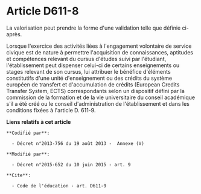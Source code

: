 # Article D611-8

La valorisation peut prendre la forme d'une validation telle que définie ci-après. 

Lorsque l'exercice des activités liées à l'engagement volontaire de service civique est de nature à permettre l'acquisition
de connaissances, aptitudes et compétences relevant du cursus d'études suivi par l'étudiant, l'établissement peut dispenser
celui-ci de certains enseignements ou stages relevant de son cursus, lui attribuer le bénéfice d'éléments constitutifs d'une
unité d'enseignement ou des crédits du système européen de transfert et d'accumulation de crédits (European Credits Transfer
System, ECTS) correspondants selon un dispositif défini par    la commission de la formation et de la vie universitaire du
conseil académique s'il a été créé ou le conseil d'administration de l'établissement et dans les conditions fixées à
l'article D. 611-9.

**Liens relatifs à cet article**

	**Codifié par**:

	  - Décret n°2013-756 du 19 août 2013 -  Annexe (V)

	**Modifié par**:

	  - Décret n°2015-652 du 10 juin 2015 - art. 9

	**Cite**:

	  - Code de l'éducation - art. D611-9
